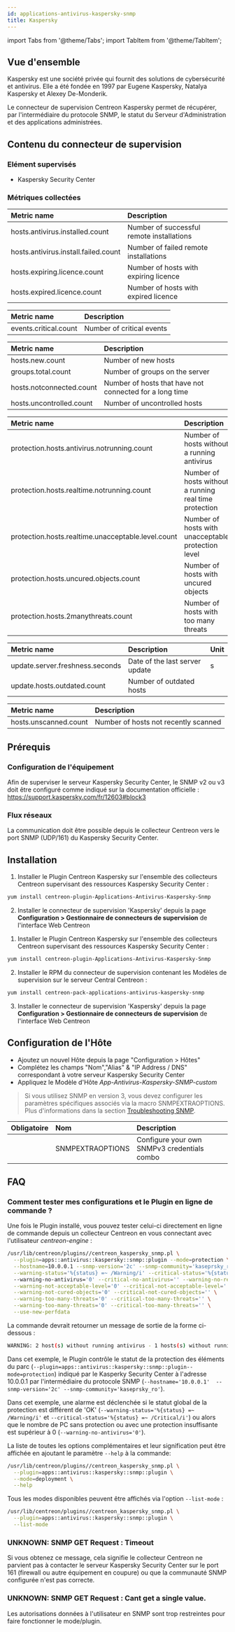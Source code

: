 ```yaml
---
id: applications-antivirus-kaspersky-snmp
title: Kaspersky
---
```

import Tabs from '@theme/Tabs';
import TabItem from '@theme/TabItem';


## Vue d'ensemble

Kaspersky est une société privée qui fournit des solutions de cybersécurité et 
antivirus. Elle a été fondée en 1997 par Eugene Kaspersky, Natalya Kaspersky et
Alexey De-Monderik.

Le connecteur de supervision Centreon Kaspersky permet de récupérer, par l'intermédiaire du
protocole SNMP, le statut du Serveur d'Administration et des applications 
administrées.

## Contenu du connecteur de supervision 

### Elément supervisés

* Kaspersky Security Center

### Métriques collectées

<Tabs groupId="sync">
<TabItem value="Deployment" label="Deployment">

| Metric name                          | Description                               |
|:-------------------------------------|:------------------------------------------|
| hosts.antivirus.installed.count      | Number of successful remote installations |
| hosts.antivirus.install.failed.count | Number of failed remote installations     |
| hosts.expiring.licence.count         | Number of hosts with expiring licence     |
| hosts.expired.licence.count          | Number of hosts with expired licence      |

</TabItem>
<TabItem value="Events" label="Events">

| Metric name           | Description               |
|:---------------------|:---------------------------| 
| events.critical.count | Number of critical events |     

</TabItem>
<TabItem value="Logical-Network" label="Logical-Network">

| Metric name              | Description                                             |
| :------------------------| :-------------------------------------------------------|
| hosts.new.count          | Number of new hosts                                     |
| groups.total.count       | Number of groups on the server                          |
| hosts.notconnected.count | Number of hosts that have not connected for a long time |
| hosts.uncontrolled.count | Number of uncontrolled hosts                            |

</TabItem>
<TabItem value="Protection" label="Protection">

| Metric name                                        | Description                                            |
|:---------------------------------------------------|:-------------------------------------------------------|
| protection.hosts.antivirus.notrunning.count        | Number of hosts without a running antivirus            |
| protection.hosts.realtime.notrunning.count         | Number of hosts without a running real time protection |
| protection.hosts.realtime.unacceptable.level.count | Number of hosts with unacceptable protection level     |
| protection.hosts.uncured.objects.count             | Number of hosts with uncured objects                   |
| protection.hosts.2manythreats.count                | Number of hosts with too many threats                  |

</TabItem>
<TabItem value="Updates" label="Updates">

| Metric name                     | Description                    | Unit   |
|:--------------------------------|:-------------------------------|:------ |
| update.server.freshness.seconds | Date of the last server update | s      |
| update.hosts.outdated.count     | Number of outdated hosts       |        |

</TabItem>
<TabItem value="Full-Scan" label="Full-Scan">

| Metric name           | Description                          |
|:----------------------|:-------------------------------------|
| hosts.unscanned.count | Number of hosts not recently scanned |

</TabItem>
</Tabs>

## Prérequis

### Configuration de l'équipement

Afin de superviser le serveur Kaspersky Security Center, le SNMP v2 ou v3 doit
être configuré comme indiqué sur la documentation officielle : 
https://support.kaspersky.com/fr/12603#block3

### Flux réseaux

La communication doit être possible depuis le collecteur Centreon vers le port
SNMP (UDP/161) du Kaspersky Security Center.

## Installation

<Tabs groupId="sync">
<TabItem value="Online License" label="Online License">

1. Installer le Plugin Centreon Kaspersky sur l'ensemble des collecteurs Centreon supervisant des ressources Kaspersky Security Center :

```bash
yum install centreon-plugin-Applications-Antivirus-Kaspersky-Snmp
```

2. Installer le connecteur de supervision 'Kaspersky' depuis la page **Configuration > Gestionnaire de connecteurs de supervision** de l'interface Web Centreon

</TabItem>
<TabItem value="Offline License" label="Offline License">

1. Installer le Plugin Centreon Kaspersky sur l'ensemble des collecteurs Centreon supervisant des ressources Kaspersky Security Center :

```bash
yum install centreon-plugin-Applications-Antivirus-Kaspersky-Snmp
```

2. Installer le RPM du connecteur de supervision contenant les Modèles de supervision sur le serveur Central Centreon :

```bash
yum install centreon-pack-applications-antivirus-kaspersky-snmp
```

3. Installer le connecteur de supervision 'Kaspersky' depuis la page **Configuration > Gestionnaire de connecteurs de supervision** de l'interface Web Centreon

</TabItem>
</Tabs>

## Configuration de l'Hôte

* Ajoutez un nouvel Hôte depuis la page "Configuration > Hôtes"
* Complétez les champs "Nom","Alias" & "IP Address / DNS" correspondant à votre serveur Kaspersky Security Center
* Appliquez le Modèle d'Hôte *App-Antivirus-Kaspersky-SNMP-custom*

> Si vous utilisez SNMP en version 3, vous devez configurer les paramètres spécifiques associés via la macro SNMPEXTRAOPTIONS.
> Plus d'informations dans la section [Troubleshooting SNMP](../getting-started/how-to-guides/troubleshooting-plugins.md#snmpv3-options-mapping). 

| Obligatoire | Nom              | Description                                 |
|:----------- |:---------------- |:------------------------------------------- |
|             | SNMPEXTRAOPTIONS | Configure your own SNMPv3 credentials combo |

## FAQ

### Comment tester mes configurations et le Plugin en ligne de commande ?

Une fois le Plugin installé, vous pouvez tester celui-ci directement en ligne 
de commande depuis un collecteur Centreon en vous connectant avec l'utilisateur 
*centreon-engine* :
 
```bash
/usr/lib/centreon/plugins//centreon_kaspersky_snmp.pl \
  --plugin=apps::antivirus::kaspersky::snmp::plugin --mode=protection \
  --hostname=10.0.0.1 --snmp-version='2c' --snmp-community='kaseprsky_ro' \
  --warning-status='%{status} =~ /Warning/i' --critical-status='%{status} =~ /Critical/i'
  --warning-no-antivirus='0' --critical-no-antivirus='' --warning-no-real-time='0' --critical-no-real-time='' \
  --warning-not-acceptable-level='0' --critical-not-acceptable-level='' \
  --warning-not-cured-objects='0' --critical-not-cured-objects='' \
  --warning-too-many-threats='0' --critical-too-many-threats='' \
  --warning-too-many-threats='0' --critical-too-many-threats='' \
  --use-new-perfdata
```

La commande devrait retourner un message de sortie de la forme ci-dessous :

```bash
WARNING: 2 host(s) without running antivirus - 1 hosts(s) without running real time protection - 8 host(s) with not cured objects - 5 host(s) with too many threats | 'protection.hosts.antivirus.notrunning.count'=2;0:0;;0; 'protection.hosts.realtime.notrunning.count'=1;0:0;;0; 'protection.hosts.realtime.unacceptable.level.count'=0;0:0;;0; 'protection.hosts.uncured.objects.count'=8;0:0;;0; 'protection.hosts.toomanythreats.count'=5;0:0;;0;
```

Dans cet exemple, le Plugin contrôle le statut de la protection des éléments du parc
(```--plugin=apps::antivirus::kaspersky::snmp::plugin--mode=protection```) indiqué par 
le Kasperky Security Center à l'adresse 10.0.0.1 par l'intermédiaire du 
protocole SNMP 
(```--hostname='10.0.0.1'  --snmp-version='2c' --snmp-community='kaseprsky_ro'```).

Dans cet exemple, une alarme est déclenchée si le statut global de la protection est différent de 'OK' 
(```--warning-status='%{status} =~ /Warning/i'``` et ```--critical-status='%{status} =~ /Critical/i'```) 
ou alors que le nombre de PC sans protection ou avec une protection insuffisante est supérieur à 0 (```--warning-no-antivirus='0'```).

La liste de toutes les options complémentaires et leur signification
peut être affichée en ajoutant le paramètre ```--help``` à la commande:

```bash
/usr/lib/centreon/plugins//centreon_kaspersky_snmp.pl \
  --plugin=apps::antivirus::kaspersky::snmp::plugin \
  --mode=deployment \
  --help
```

Tous les modes disponibles peuvent être affichés via l'option 
```--list-mode``` :

```bash
/usr/lib/centreon/plugins//centreon_kaspersky_snmp.pl \
  --plugin=apps::antivirus::kaspersky::snmp::plugin \
  --list-mode
```

### UNKNOWN: SNMP GET Request : Timeout

Si vous obtenez ce message, cela signifie le collecteur Centreon ne parvient
pas à contacter le serveur Kaspersky Security Center sur le port 161 (firewall
ou autre équipement en coupure) ou que la communauté SNMP configurée n'est pas 
correcte.

### UNKNOWN: SNMP GET Request : Cant get a single value.

Les autorisations données à l'utilisateur en SNMP sont trop restreintes pour
faire fonctionner le mode/plugin.
